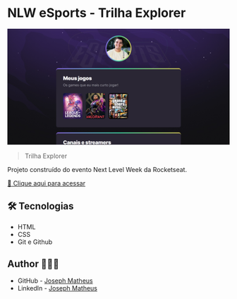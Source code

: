 # NLW eSports - Trilha Explorer

![preview](./.github/preview.png)

> Trilha Explorer

Projeto construído do evento Next Level Week da Rocketseat.

[🔗 Clique aqui para acessar](https://josephmatheus.github.io/nlw-esports-trilha-explorer/)


## 🛠 Tecnologias

- HTML
- CSS
- Git e Github

## Author 👷🏻‍♂️

- GitHub - [Joseph Matheus](https://github.com/josephmatheus)
- LinkedIn - [Joseph Matheus](https://www.linkedin.com/in/josephmatheus/)